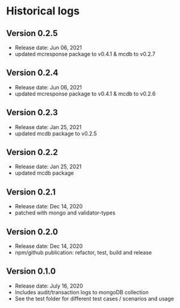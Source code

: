 # Historical logs

## Version 0.2.5

- Release date: Jun 06, 2021
- updated mcresponse package to v0.4.1 & mcdb to v0.2.7

## Version 0.2.4

- Release date: Jun 06, 2021
- updated mcresponse package to v0.4.1 & mcdb to v0.2.6


## Version 0.2.3

- Release date: Jan 25, 2021
- updated mcdb package to v0.2.5

## Version 0.2.2

- Release date: Jan 25, 2021
- updated mcdb package

## Version 0.2.1

- Release date: Dec 14, 2020
- patched with mongo and validator-types

## Version 0.2.0

- Release date: Dec 14, 2020
- npm/github publication: refactor, test, build and release

## Version 0.1.0
- Release date: July 16, 2020 
- Includes audit/transaction logs to mongoDB collection
- See the test folder for different test cases / scenarios and usage
